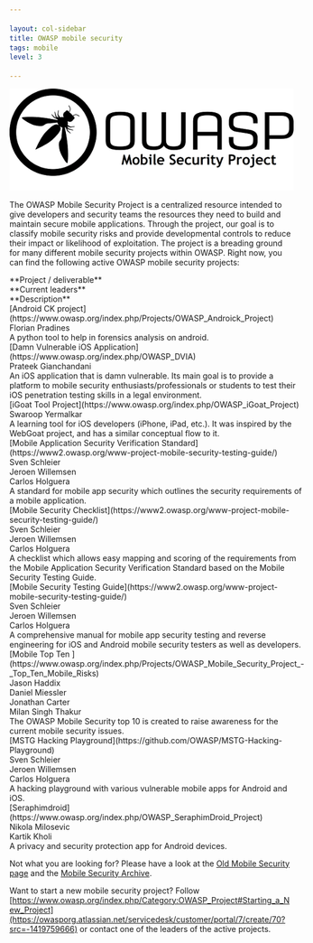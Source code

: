 ```yaml
---

layout: col-sidebar
title: OWASP mobile security
tags: mobile
level: 3

---
```


![OWASP mobile image](/assets/images/owasp_logo_milan.png)

The OWASP Mobile Security Project is a centralized resource intended to give developers and security teams the resources they need to build and maintain secure mobile applications. Through the project, our goal is to classify mobile security risks and provide developmental controls to reduce their impact or likelihood of exploitation. The project is a breading ground for many different mobile security projects within OWASP. Right now, you can find the following active OWASP mobile security projects:

<div style="display: table;" ><div style="display: table-row;"><div class="cell"> **Project / deliverable** </div><div class="cell"> **Current leaders** </div><div class="cell"> **Description** </div></div>
<div style="display: table-row;"><div class="cell"> [Android CK project](https://www.owasp.org/index.php/Projects/OWASP_Androick_Project) </div><div class="desktop-cell"> Florian Pradines </div><div class="cell"> A python tool to help in forensics analysis on android. </div></div>
<div style="display: table-row;"><div class="cell"> [Damn Vulnerable iOS Application](https://www.owasp.org/index.php/OWASP_DVIA) </div><div class="desktop-cell"> Prateek Gianchandani </div><div class="cell"> An iOS application that is damn vulnerable. Its main goal is to provide a platform to mobile security enthusiasts/professionals or students to test their iOS penetration testing skills in a legal environment. </div></div>
<div style="display: table-row;"><div class="cell"> [iGoat Tool Project](https://www.owasp.org/index.php/OWASP_iGoat_Project) </div><div class="desktop-cell"> Swaroop Yermalkar </div><div class="cell"> A learning tool for iOS developers (iPhone, iPad, etc.). It was inspired by the WebGoat project, and has a similar conceptual flow to it. </div></div>
<div style="display: table-row;"><div class="cell"> [Mobile Application Security Verification Standard](https://www2.owasp.org/www-project-mobile-security-testing-guide/) </div><div class="desktop-cell"> Sven Schleier <br/> Jeroen Willemsen <br/> Carlos Holguera </div><div class="cell"> A standard for mobile app security which outlines the security requirements of a mobile application. </div></div>
<div style="display: table-row;"><div class="cell"> [Mobile Security Checklist](https://www2.owasp.org/www-project-mobile-security-testing-guide/) </div><div class="desktop-cell"> Sven Schleier <br/> Jeroen Willemsen <br/> Carlos Holguera </div><div class="cell"> A checklist which allows easy mapping and scoring of the requirements from the Mobile Application Security Verification Standard based on the Mobile Security Testing Guide. </div></div>
<div style="display: table-row;"><div class="cell"> [Mobile Security Testing Guide](https://www2.owasp.org/www-project-mobile-security-testing-guide/) </div><div class="desktop-cell"> Sven Schleier <br/> Jeroen Willemsen <br/> Carlos Holguera </div><div class="cell"> A comprehensive manual for mobile app security testing and reverse engineering for iOS and Android mobile security testers as well as developers. </div></div>
<div style="display: table-row;"><div class="cell"> [Mobile Top Ten ](https://www.owasp.org/index.php/Projects/OWASP_Mobile_Security_Project_-_Top_Ten_Mobile_Risks) </div><div class="desktop-cell"> Jason Haddix <br /> Daniel Miessler <br /> Jonathan Carter <br /> Milan Singh Thakur </div><div class="cell"> The OWASP Mobile Security top 10 is created to raise awareness for the current mobile security issues. </div></div>
<div style="display: table-row;"><div class="cell"> [MSTG Hacking Playground](https://github.com/OWASP/MSTG-Hacking-Playground) </div><div class="desktop-cell"> Sven Schleier <br/> Jeroen Willemsen <br/> Carlos Holguera </div><div class="cell"> A hacking playground with various vulnerable mobile apps for Android and iOS. </div></div>
<div style="display: table-row;"><div class="cell"> [Seraphimdroid](https://www.owasp.org/index.php/OWASP_SeraphimDroid_Project) </div><div class="desktop-cell"> Nikola Milosevic <br /> Kartik Kholi </div><div class="cell"> A privacy and security protection app for Android devices. </div></div></div>

Not what you are looking for? Please have a look at the [Old Mobile Security page](https://wiki.owasp.org/index.php/OWASP_Mobile_Security_Project#tab=Main) and the [Mobile Security Archive](https://wiki.owasp.org/index.php/Mobile_Security_Project_Archive).

Want to start a new mobile security project? Follow [https://www.owasp.org/index.php/Category:OWASP_Project#Starting_a_New_Project](https://owasporg.atlassian.net/servicedesk/customer/portal/7/create/70?src=-1419759666) or contact one of the leaders of the active projects.
